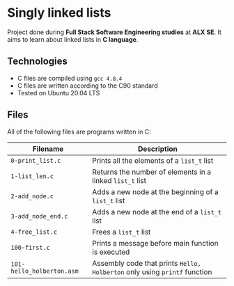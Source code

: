 # Singly linked lists
Project done during **Full Stack Software Engineering studies** at **ALX SE**. It aims to learn about linked lists in **C language**.

## Technologies
* C files are compiled using `gcc 4.8.4`
* C files are written according to the C90 standard
* Tested on Ubuntu 20.04 LTS

## Files
All of the following files are programs written in C:

| Filename | Description |
| -------- | ----------- |
| `0-print_list.c` | Prints all the elements of a `list_t` list |
| `1-list_len.c` | Returns the number of elements in a linked `list_t` list |
| `2-add_node.c` | Adds a new node at the beginning of a `list_t` list |
| `3-add_node_end.c` | Adds a new node at the end of a `list_t` list |
| `4-free_list.c` | Frees a `list_t` list |
| `100-first.c` | Prints a message before main function is executed |
| `101-hello_holberton.asm` | Assembly code that prints `Hello, Holberton` only using `printf` function |
